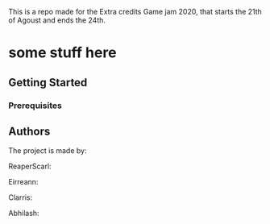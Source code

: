 This is a repo made for the Extra credits Game jam 2020, that starts the 21th of Agoust and ends the 24th.


# some stuff here

## Getting Started

### Prerequisites


## Authors

The project is made by:

ReaperScarl:

Eirreann:

Clarris:

Abhilash:


